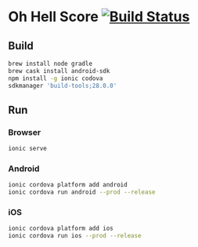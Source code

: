 # Oh Hell Score [![Build Status](https://travis-ci.org/bdhoine/oh-hell-score.svg?branch=master)](https://travis-ci.org/bdhoine/oh-hell-score)

## Build

```sh
brew install node gradle
brew cask install android-sdk
npm install -g ionic codova
sdkmanager 'build-tools;28.0.0'
```

## Run

### Browser

```sh
ionic serve
```

### Android

```sh
ionic cordova platform add android
ionic cordova run android --prod --release
```

### iOS

```sh
ionic cordova platform add ios
ionic cordova run ios --prod --release
```